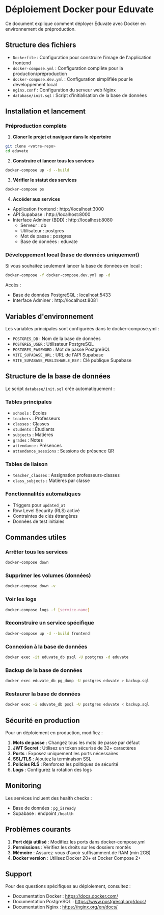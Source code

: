 # Déploiement Docker pour Eduvate

Ce document explique comment déployer Eduvate avec Docker en environnement de préproduction.

## Structure des fichiers

- `Dockerfile` : Configuration pour construire l'image de l'application frontend
- `docker-compose.yml` : Configuration complète pour la production/préproduction
- `docker-compose.dev.yml` : Configuration simplifiée pour le développement local
- `nginx.conf` : Configuration du serveur web Nginx
- `database/init.sql` : Script d'initialisation de la base de données

## Installation et lancement

### Préproduction complète

1. **Cloner le projet et naviguer dans le répertoire**
```bash
git clone <votre-repo>
cd eduvate
```

2. **Construire et lancer tous les services**
```bash
docker-compose up -d --build
```

3. **Vérifier le statut des services**
```bash
docker-compose ps
```

4. **Accéder aux services**
- Application frontend : http://localhost:3000
- API Supabase : http://localhost:8000
- Interface Adminer (BDD) : http://localhost:8080
  - Serveur : db
  - Utilisateur : postgres
  - Mot de passe : postgres
  - Base de données : eduvate

### Développement local (base de données uniquement)

Si vous souhaitez seulement lancer la base de données en local :

```bash
docker-compose -f docker-compose.dev.yml up -d
```

Accès :
- Base de données PostgreSQL : localhost:5433
- Interface Adminer : http://localhost:8081

## Variables d'environnement

Les variables principales sont configurées dans le docker-compose.yml :

- `POSTGRES_DB` : Nom de la base de données
- `POSTGRES_USER` : Utilisateur PostgreSQL
- `POSTGRES_PASSWORD` : Mot de passe PostgreSQL
- `VITE_SUPABASE_URL` : URL de l'API Supabase
- `VITE_SUPABASE_PUBLISHABLE_KEY` : Clé publique Supabase

## Structure de la base de données

Le script `database/init.sql` crée automatiquement :

### Tables principales
- `schools` : Écoles
- `teachers` : Professeurs
- `classes` : Classes
- `students` : Étudiants
- `subjects` : Matières
- `grades` : Notes
- `attendance` : Présences
- `attendance_sessions` : Sessions de présence QR

### Tables de liaison
- `teacher_classes` : Assignation professeurs-classes
- `class_subjects` : Matières par classe

### Fonctionnalités automatiques
- Triggers pour `updated_at`
- Row Level Security (RLS) activé
- Contraintes de clés étrangères
- Données de test initiales

## Commandes utiles

### Arrêter tous les services
```bash
docker-compose down
```

### Supprimer les volumes (données)
```bash
docker-compose down -v
```

### Voir les logs
```bash
docker-compose logs -f [service-name]
```

### Reconstruire un service spécifique
```bash
docker-compose up -d --build frontend
```

### Connexion à la base de données
```bash
docker exec -it eduvate_db psql -U postgres -d eduvate
```

### Backup de la base de données
```bash
docker exec eduvate_db pg_dump -U postgres eduvate > backup.sql
```

### Restaurer la base de données
```bash
docker exec -i eduvate_db psql -U postgres eduvate < backup.sql
```

## Sécurité en production

Pour un déploiement en production, modifiez :

1. **Mots de passe** : Changez tous les mots de passe par défaut
2. **JWT Secret** : Utilisez un token sécurisé de 32+ caractères
3. **Ports** : Exposez uniquement les ports nécessaires
4. **SSL/TLS** : Ajoutez la terminaison SSL
5. **Policies RLS** : Renforcez les politiques de sécurité
6. **Logs** : Configurez la rotation des logs

## Monitoring

Les services incluent des health checks :
- Base de données : `pg_isready`
- Supabase : endpoint `/health`

## Problèmes courants

1. **Port déjà utilisé** : Modifiez les ports dans docker-compose.yml
2. **Permissions** : Vérifiez les droits sur les dossiers montés
3. **Mémoire** : Assurez-vous d'avoir suffisamment de RAM (min 2GB)
4. **Docker version** : Utilisez Docker 20+ et Docker Compose 2+

## Support

Pour des questions spécifiques au déploiement, consultez :
- Documentation Docker : https://docs.docker.com/
- Documentation PostgreSQL : https://www.postgresql.org/docs/
- Documentation Nginx : https://nginx.org/en/docs/